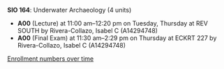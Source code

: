 **SIO 164**: Underwater Archaeology (4 units)

- **A00** (Lecture) at 11:00 am–12:20 pm on Tuesday, Thursday at REV SOUTH by Rivera-Collazo, Isabel C (A14294748)
- **A00** (Final Exam) at 11:30 am–2:29 pm on Thursday at ECKRT 227 by Rivera-Collazo, Isabel C (A14294748)

[Enrollment numbers over time](./SIO164.tsv)
